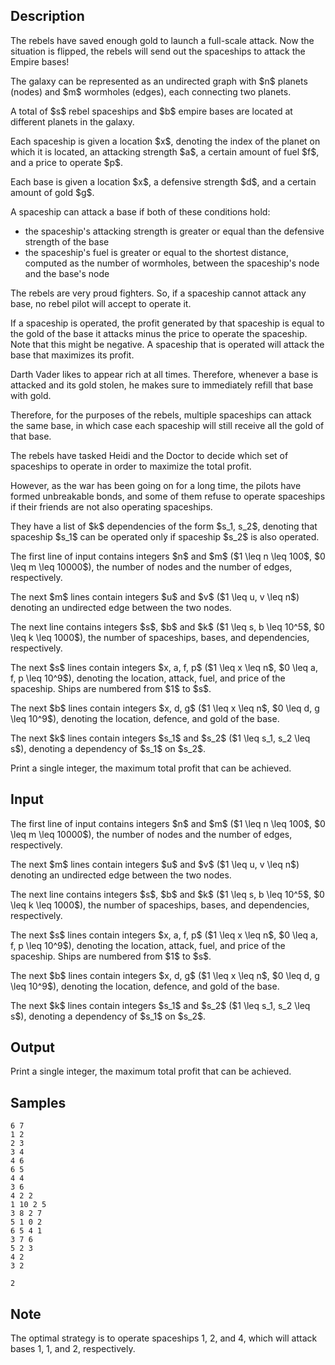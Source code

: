 ## Description

<div><p>The rebels have saved enough gold to launch a full-scale attack. Now the situation is flipped, the rebels will send out the spaceships to attack the Empire bases!</p><p>The galaxy can be represented as an undirected graph with $n$ planets (nodes) and $m$ wormholes (edges), each connecting two planets.</p><p>A total of $s$ rebel spaceships and $b$ empire bases are located at different planets in the galaxy.</p><p>Each spaceship is given a location $x$, denoting the index of the planet on which it is located, an attacking strength $a$, a certain amount of fuel $f$, and a price to operate $p$.</p><p>Each base is given a location $x$, a defensive strength $d$, and a certain amount of gold $g$.</p><p>A spaceship can attack a base if both of these conditions hold: </p><ul> <li> the spaceship's attacking strength is greater or equal than the defensive strength of the base </li><li> the spaceship's fuel is greater or equal to the shortest distance, computed as the number of wormholes, between the spaceship's node and the base's node </li></ul><p>The rebels are very proud fighters. So, if a spaceship cannot attack any base, no rebel pilot will accept to operate it.</p><p>If a spaceship is operated, the profit generated by that spaceship is equal to the gold of the base it attacks minus the price to operate the spaceship. Note that this might be negative. A spaceship that is operated will attack the base that maximizes its profit.</p><p>Darth Vader likes to appear rich at all times. Therefore, whenever a base is attacked and its gold stolen, he makes sure to immediately refill that base with gold.</p><p>Therefore, for the purposes of the rebels, multiple spaceships can attack the same base, in which case each spaceship will still receive all the gold of that base.</p><p>The rebels have tasked Heidi and the Doctor to decide which set of spaceships to operate in order to maximize the total profit.</p><p>However, as the war has been going on for a long time, the pilots have formed unbreakable bonds, and some of them refuse to operate spaceships if their friends are not also operating spaceships.</p><p>They have a list of $k$ dependencies of the form $s_1, s_2$, denoting that spaceship $s_1$ can be operated only if spaceship $s_2$ is also operated.</p></div><div class="input-specification"><p>The first line of input contains integers $n$ and $m$ ($1 \leq n \leq 100$, $0 \leq m \leq 10000$), the number of nodes and the number of edges, respectively.</p><p>The next $m$ lines contain integers $u$ and $v$ ($1 \leq u, v \leq n$) denoting an undirected edge between the two nodes.</p><p>The next line contains integers $s$, $b$ and $k$ ($1 \leq s, b \leq 10^5$, $0 \leq k \leq 1000$), the number of spaceships, bases, and dependencies, respectively.</p><p>The next $s$ lines contain integers $x, a, f, p$ ($1 \leq x \leq n$, $0 \leq a, f, p \leq 10^9$), denoting the location, attack, fuel, and price of the spaceship. Ships are numbered from $1$ to $s$.</p><p>The next $b$ lines contain integers $x, d, g$ ($1 \leq x \leq n$, $0 \leq d, g \leq 10^9$), denoting the location, defence, and gold of the base.</p><p>The next $k$ lines contain integers $s_1$ and $s_2$ ($1 \leq s_1, s_2 \leq s$), denoting a dependency of $s_1$ on $s_2$.</p></div><div class="output-specification"><p>Print a single integer, the maximum total profit that can be achieved.</p></div>

## Input

<p>The first line of input contains integers $n$ and $m$ ($1 \leq n \leq 100$, $0 \leq m \leq 10000$), the number of nodes and the number of edges, respectively.</p><p>The next $m$ lines contain integers $u$ and $v$ ($1 \leq u, v \leq n$) denoting an undirected edge between the two nodes.</p><p>The next line contains integers $s$, $b$ and $k$ ($1 \leq s, b \leq 10^5$, $0 \leq k \leq 1000$), the number of spaceships, bases, and dependencies, respectively.</p><p>The next $s$ lines contain integers $x, a, f, p$ ($1 \leq x \leq n$, $0 \leq a, f, p \leq 10^9$), denoting the location, attack, fuel, and price of the spaceship. Ships are numbered from $1$ to $s$.</p><p>The next $b$ lines contain integers $x, d, g$ ($1 \leq x \leq n$, $0 \leq d, g \leq 10^9$), denoting the location, defence, and gold of the base.</p><p>The next $k$ lines contain integers $s_1$ and $s_2$ ($1 \leq s_1, s_2 \leq s$), denoting a dependency of $s_1$ on $s_2$.</p>

## Output

<p>Print a single integer, the maximum total profit that can be achieved.</p>

## Samples

```input1
6 7
1 2
2 3
3 4
4 6
6 5
4 4
3 6
4 2 2
1 10 2 5
3 8 2 7
5 1 0 2
6 5 4 1
3 7 6
5 2 3
4 2
3 2
```

```output1
2
```




## Note

<p>The optimal strategy is to operate spaceships 1, 2, and 4, which will attack bases 1, 1, and 2, respectively.</p>
